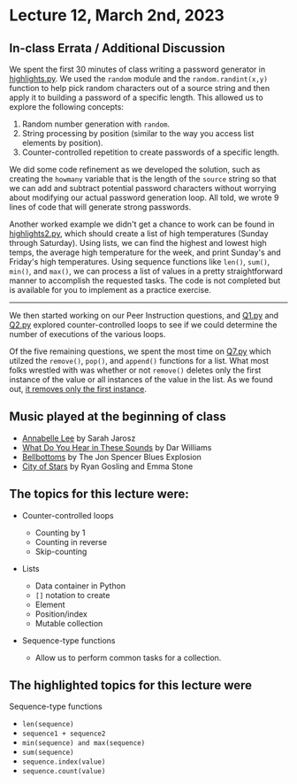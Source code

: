 # Lecture 12, March 2nd, 2023

## In-class Errata / Additional Discussion

We spent the first 30 minutes of class writing a password generator in [highlights.py](highlights.py). We used the `random` module and the `random.randint(x,y)` function to help pick random characters out of a source string and then apply it to building a password of a specific length.  This allowed us to explore the following concepts:

1. Random number generation with `random`.
2. String processing by position (similar to the way you access list elements by position).
3. Counter-controlled repetition to create passwords of a specific length.

We did some code refinement as we developed the solution, such as creating the `howmany` variable that is the length of the `source` string so that we can add and subtract potential password characters without worrying about modifying our actual password generation loop. All told, we wrote 9 lines of code that will generate strong passwords.

Another worked example we didn't get a chance to work can be found in [highlights2.py](highlights2.py), which should create a list of high temperatures (Sunday through Saturday). Using lists, we can find the highest and lowest high temps, the average high temperature for the week, and print Sunday's and Friday's high temperatures. Using sequence functions like `len()`, `sum()`, `min()`, and `max()`, we can process a list of values in a pretty straightforward manner to accomplish the requested tasks. The code is not completed but is available for you to implement as a practice exercise.

----

We then started working on our Peer Instruction questions, and [Q1.py](Q1.py) and [Q2.py](Q2.py) explored counter-controlled loops to see if we could determine the number of executions of the various loops.

Of the five remaining questions, we spent the most time on [Q7.py](Q7.py) which utilzed the `remove()`, `pop()`, and `append()` functions for a list. What most folks wrestled with was whether or not `remove()` deletes only the first instance of the value or all instances of the value in the list. As we found out, [it removes only the first instance](https://www.programiz.com/python-programming/methods/list/remove).


## Music played at the beginning of class

* [Annabelle Lee](https://www.youtube.com/watch?v=O-SLSZ-9748) by Sarah Jarosz
* [What Do You Hear in These Sounds](https://www.youtube.com/watch?v=LwrQXI4_mgo) by Dar Williams
* [Bellbottoms](https://www.youtube.com/watch?v=7ARFyrM6gVs) by The Jon Spencer Blues Explosion
* [City of Stars](https://www.youtube.com/watch?v=VFUos9sYbHs) by Ryan Gosling and Emma Stone


## The topics for this lecture were:

* Counter-controlled loops
	- Counting by 1
 	- Counting in reverse
	- Skip-counting

* Lists
	- Data container in Python
	- `[]` notation to create
	- Element
	- Position/index
	- Mutable collection

* Sequence-type functions
	- Allow us to perform common tasks for a collection.



## The highlighted topics for this lecture were

Sequence-type functions

* `len(sequence)`
* `sequence1 + sequence2`
* `min(sequence) and max(sequence)`
* `sum(sequence)`
* `sequence.index(value)`
* `sequence.count(value)`

